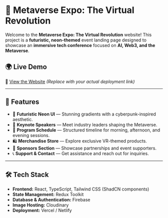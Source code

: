 # 🚀 Metaverse Expo: The Virtual Revolution

Welcome to the **Metaverse Expo: The Virtual Revolution** website! This project is a **futuristic, neon-themed** event landing page designed to showcase an **immersive tech conference** focused on **AI, Web3, and the Metaverse**.

## 🌍 Live Demo

🔗 [View the Website](#) _(Replace with your actual deployment link)_

---

## 📌 Features

- 🎨 **Futuristic Neon UI** — Stunning gradients with a cyberpunk-inspired aesthetic.
- 🎤 **Keynote Speakers** — Meet industry leaders shaping the Metaverse.
- 📅 **Program Schedule** — Structured timeline for morning, afternoon, and evening sessions.
- 🛍️ **Merchandise Store** — Explore exclusive VR-themed products.
- 🤝 **Sponsors Section** — Showcase partnerships and event supporters.
- 📞 **Support & Contact** — Get assistance and reach out for inquiries.

---

## 🛠 Tech Stack

- **Frontend:** React, TypeScript, Tailwind CSS (ShadCN components)
- **State Management:** Redux Toolkit
- **Database & Authentication:** Firebase
- **Image Hosting:** Cloudinary
- **Deployment:** Vercel / Netlify
